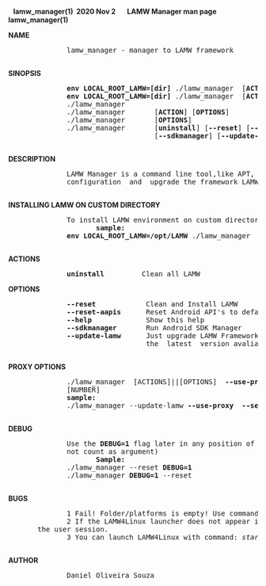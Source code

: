 **&nbsp;&nbsp;&nbsp;lamw_manager(1)&nbsp; 2020 Nov 2 &nbsp;&nbsp;&nbsp;&nbsp;&nbsp;&nbsp;LAMW Manager man page&nbsp;&nbsp;&nbsp;&nbsp;&nbsp;&nbsp; lamw_manager(1)**

**NAME**
<p>
       <pre>
              lamw_manager - manager to LAMW framework
       </pre>
</p>

**SINOPSIS**
<p>
       <pre>
              <strong>env LOCAL_ROOT_LAMW=[dir]</strong> ./lamw_manager  [<strong>ACTION</strong>] [<strong>OPTIONS</strong>]
              <strong>env LOCAL_ROOT_LAMW=[dir]</strong> ./lamw_manager  [<strong>ACTION</strong>] [<strong>OPTIONS</strong>]
              ./lamw_manager
              ./lamw_manager       [<strong>ACTION</strong>] [<strong>OPTIONS</strong>]
              ./lamw_manager       [<strong>OPTIONS</strong>]
              ./lamw_manager       [<strong>uninstall</strong>] [<strong>--reset</strong>] [<strong>--reset-aapis</strong>] 
                                   [<strong>--sdkmanager</strong>] [<strong>--update-lamw</strong>] [<strong>--help</strong>]
       </pre>
</p>

**DESCRIPTION**

<p>
       <pre>
              LAMW Manager is a command line tool,like APT, to automate the installation,
              configuration  and  upgrade the framework LAMW - Lazarus Android Module Wizard.
       </pre>
</p>

**INSTALLING LAMW ON CUSTOM DIRECTORY**
<p>
       <pre>
              To install LAMW environment on custom directory you need use **env LOCAL_ROOT_LAMW=path_your_directory** ./lamw_manager  [<strong>ACTION</strong>] [<strong>OPTIONS</strong>
                     <strong>sample:</strong>
              <strong>env LOCAL_ROOT_LAMW=/opt/LAMW</strong> ./lamw_manager
       </pre>
</p>


**ACTIONS**

<p>
       <pre>
              <strong>uninstall</strong>         Clean all LAMW</pre>
</p>

**OPTIONS**
<p>
       <pre>
              <strong>--reset</strong>            Clean and Install LAMW
              <strong>--reset-aapis</strong>      Reset Android API's to default
              <strong>--help</strong>             Show this help
              <strong>--sdkmanager</strong>       Run Android SDK Manager
              <strong>--update-lamw</strong>      Just upgrade LAMW Framework  (with 
                                 the  latest  version avaliable in git )
       </pre>
</p>

**PROXY OPTIONS**
<p>
       <pre>
              ./lamw_manager  [ACTIONS]||[OPTIONS]  <strong>--use-proxy</strong>  <strong>--server</strong> [HOST] <strong>--port</strong>
              [NUMBER]
              <strong>sample:</strong>
              ./lamw_manager --update-lamw <strong>--use-proxy</strong>  <strong>--server</strong>  10.0.16.1 --port 3128
        </pre>
 </p>

**DEBUG**
<p>
       <pre>
              Use the <strong>DEBUG=1</strong> flag later in any position of ./lamw_manager (flag does 
              not count as argument)
                     <strong>Sample:</strong>
              ./lamw_manager --reset <strong>DEBUG=1</strong>
              ./lamw_manager <strong>DEBUG=1</strong> --reset
       </pre>
</p>

**BUGS**

<p>
       <pre>
              1 Fail! Folder/platforms is empty! Use command ./lamw_manager <strong>--reset-aapis</strong> to fix then.
              2 If the LAMW4Linux launcher does not appear in the  start  menu, simply restart 
       the user session.
              3 You can launch LAMW4Linux with command: <em>startlamw4linux</em>. 
       </pre>
</p>

**AUTHOR**
<p>
       <pre>
              Daniel Oliveira Souza 
       </pre>
</p>
